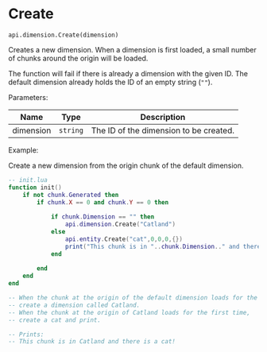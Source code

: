 # Create



`api.dimension.Create(dimension)`

Creates a new dimension. When a dimension is first loaded, a small number of chunks around the origin will be loaded.&#x20;

The function will fail if there is already a dimension with the given ID. The default dimension already holds the ID of an empty string (`""`).



Parameters:

| Name      | Type     | Description                            |
| --------- | -------- | -------------------------------------- |
| dimension | `string` | The ID of the dimension to be created. |



Example:

Create a new dimension from the origin chunk of the default dimension.

```lua
-- init.lua
function init()
    if not chunk.Generated then
        if chunk.X == 0 and chunk.Y == 0 then
        
            if chunk.Dimension == "" then
                api.dimension.Create("Catland")
            else
                api.entity.Create("cat",0,0,0,{})
                print("This chunk is in "..chunk.Dimension.." and there is a cat!")
            end
            
        end
    end
end

-- When the chunk at the origin of the default dimension loads for the first time,
-- create a dimension called Catland.
-- When the chunk at the origin of Catland loads for the first time,
-- create a cat and print.

-- Prints:
-- This chunk is in Catland and there is a cat!
```

